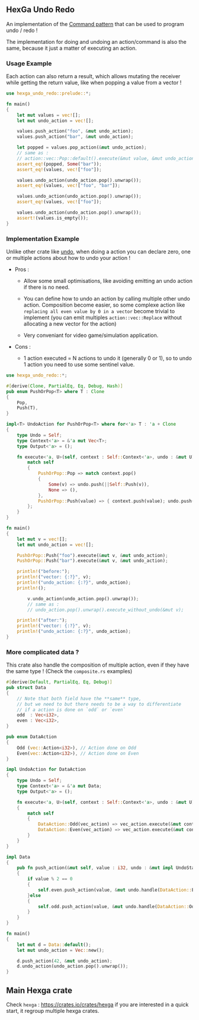 ## HexGa Undo Redo

An implementation of the [Command pattern](https://en.wikipedia.org/wiki/Command_pattern) that can be used to program undo / redo ! 

The implementation for doing and undoing an action/command is also the same, because it just a matter of executing an action.

### Usage Example

Each action can also return a result, which allows mutating the receiver while getting the return value, like when popping a value from a vector !

```rust
use hexga_undo_redo::prelude::*;

fn main()
{
    let mut values = vec![];
    let mut undo_action = vec![];

    values.push_action("foo", &mut undo_action);
    values.push_action("bar", &mut undo_action);

    let popped = values.pop_action(&mut undo_action);
    // same as :
    // action::vec::Pop::default().execute(&mut value, &mut undo_action)
    assert_eq!(popped, Some("bar"));
    assert_eq!(values, vec!["foo"]);

    values.undo_action(undo_action.pop().unwrap());
    assert_eq!(values, vec!["foo", "bar"]);

    values.undo_action(undo_action.pop().unwrap());
    assert_eq!(values, vec!["foo"]);

    values.undo_action(undo_action.pop().unwrap());
    assert!(values.is_empty());
}
```

### Implementation Example

Unlike other crate like [undo](https://crates.io/crates/undo), when doing a action you can declare zero, one or multiple actions about how to undo your action !

- Pros :
    - Allow some small optimisations, like avoiding emitting an undo action if there is no need.
    
    - You can define how to undo an action by calling multiple other undo action. Composition become easier, so some complexe action like `replacing all even value by 0 in a vector` become trivial to implement (you can emit multiples `action::vec::Replace` without allocating a new vector for the action)

    - Very conveniant for video game/simulation application.


- Cons : 
    - 1 action executed = N actions to undo it (generally 0 or 1), so to undo 1 action you need to use some sentinel value.

```rust
use hexga_undo_redo::*;

#[derive(Clone, PartialEq, Eq, Debug, Hash)]
pub enum PushOrPop<T> where T : Clone
{
    Pop,
    Push(T),
}

impl<T> UndoAction for PushOrPop<T> where for<'a> T : 'a + Clone
{
    type Undo = Self;
    type Context<'a> = &'a mut Vec<T>;
    type Output<'a> = ();

    fn execute<'a, U>(self, context : Self::Context<'a>, undo : &mut U) -> Self::Output<'a> where U : UndoStack<Self::Undo> {
        match self
        {
            PushOrPop::Pop => match context.pop()
            {
                Some(v) => undo.push(||Self::Push(v)),
                None => (),
            },
            PushOrPop::Push(value) => { context.push(value); undo.push(||Self::Pop); }
        };
    }
}

fn main()
{
    let mut v = vec![];
    let mut undo_action = vec![];

    PushOrPop::Push("foo").execute(&mut v, &mut undo_action);
    PushOrPop::Push("bar").execute(&mut v, &mut undo_action);

    println!("before:");
    println!("vector: {:?}", v);
    println!("undo_action: {:?}", undo_action);
    println!();

        v.undo_action(undo_action.pop().unwrap());
        // same as :
        // undo_action.pop().unwrap().execute_without_undo(&mut v);

    println!("after:");
    println!("vector: {:?}", v);
    println!("undo_action: {:?}", undo_action);
}
```

### More complicated data ?

This crate also handle the composition of multiple action, even if they have the same type !
(Check the `composite.rs` examples)

```rust
#[derive(Default, PartialEq, Eq, Debug)]
pub struct Data
{
    // Note that both field have the **same** type, 
    // but we need to but there needs to be a way to differentiate
    // if a action is done on `odd` or `even`
    odd  : Vec<i32>,
    even : Vec<i32>,
}

pub enum DataAction
{
    Odd (vec::Action<i32>), // Action done on Odd
    Even(vec::Action<i32>), // Action done on Even
}

impl UndoAction for DataAction
{
    type Undo = Self;
    type Context<'a> = &'a mut Data;
    type Output<'a> = ();

    fn execute<'a, U>(self, context : Self::Context<'a>, undo : &mut U) -> Self::Output<'a> where U : UndoStack<Self::Undo> 
    {
        match self
        {
            DataAction::Odd(vec_action) => vec_action.execute(&mut context.odd, &mut undo.handle(DataAction::Even)),
            DataAction::Even(vec_action) => vec_action.execute(&mut context.even, &mut undo.handle(DataAction::Odd)),
        }
    }
}

impl Data
{
    pub fn push_action(&mut self, value : i32, undo : &mut impl UndoStack<DataAction>)
    {
        if value % 2 == 0
        {
            self.even.push_action(value, &mut undo.handle(DataAction::Even)); // Just like that !
        }else
        {
            self.odd.push_action(value, &mut undo.handle(DataAction::Odd));
        }
    }
}

fn main() 
{
    let mut d = Data::default();
    let mut undo_action = Vec::new();

    d.push_action(42, &mut undo_action);
    d.undo_action(undo_action.pop().unwrap());
}
```

## Main Hexga crate

Check `hexga` : https://crates.io/crates/hexga if you are interested in a quick start, it regroup multiple hexga crates.